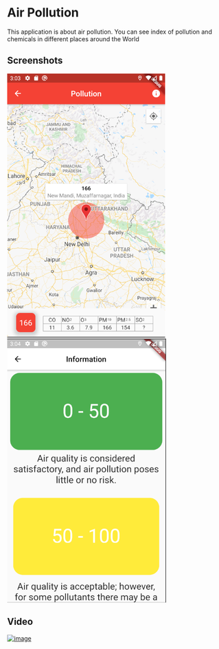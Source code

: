 # Air Pollution

This application is about air pollution. You can see index of pollution and chemicals in different places around the World

## Screenshots

![Первое изображение](https://github.com/rvachev/airpollution/raw/master/images/air1.png)
![Первое изображение](https://github.com/rvachev/airpollution/raw/master/images/air2.png)

## Video

[![image](https://img.youtube.com/vi/Feia3ujW9mQ/0.jpg)](https://www.youtube.com/watch?v=Feia3ujW9mQ)
